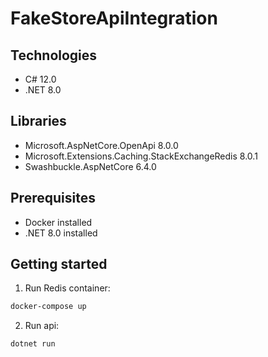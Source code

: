 # FakeStoreApiIntegration

## Technologies

- C# 12.0
- .NET 8.0

## Libraries

- Microsoft.AspNetCore.OpenApi 8.0.0
- Microsoft.Extensions.Caching.StackExchangeRedis 8.0.1
- Swashbuckle.AspNetCore 6.4.0

## Prerequisites

- Docker installed
- .NET 8.0 installed

## Getting started

1. Run Redis container:

```bash
docker-compose up
```

2. Run api:

```bash
dotnet run
```